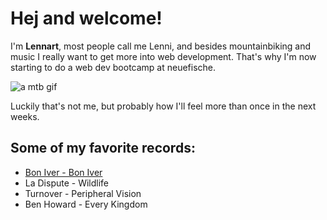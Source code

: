 # Hej and welcome!

I'm **Lennart**, most people call me Lenni, and besides mountainbiking and music I really want to get more into web development. That's why I'm now starting to do a web dev bootcamp at neuefische.

![a mtb gif](https://media3.giphy.com/media/v1.Y2lkPTc5MGI3NjExcXhpejMxdHFzMjB3bjQ3ZDh6MjVpazVuY3ptajlsMGkwMmFxcmI0aSZlcD12MV9pbnRlcm5hbF9naWZfYnlfaWQmY3Q9Zw/OZh2prUPYBdXGY8x5U/giphy.gif)

Luckily that's not me, but probably how I'll feel more than once in the next weeks.

## Some of my favorite records:
- [Bon Iver - Bon Iver](https://open.spotify.com/intl-de/album/3JKDDYSBFozqcjWwSV3Yj3?si=2eZD2CarSDmGccDq8J32RA)
- La Dispute - Wildlife
- Turnover - Peripheral Vision
- Ben Howard - Every Kingdom
